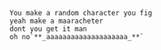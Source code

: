     You make a random character you fig
    yeah make a maaracheter
    dont you get it man
    oh no`**_aaaaaaaaaaaaaaaaaaaa_**`


